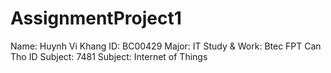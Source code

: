 # AssignmentProject1
Name: Huynh Vi Khang
ID: BC00429
Major: IT
Study & Work: Btec FPT Can Tho
ID Subject: 7481
Subject: Internet of Things
